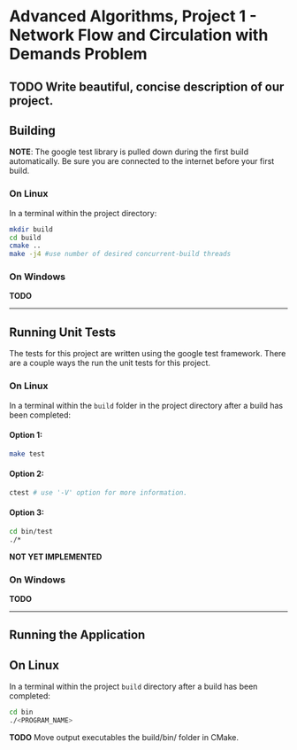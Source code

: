 # Advanced Algorithms, Project 1 - Network Flow and Circulation with Demands Problem #

**TODO** Write beautiful, concise description of our project.
---

## Building ##
**NOTE**: The google test library is pulled down during the first build automatically. Be sure you are connected to the internet before your first build.

### On Linux ###
In a terminal within the project directory:

```bash
mkdir build
cd build
cmake ..
make -j4 #use number of desired concurrent-build threads
```

### On Windows ###
**TODO**

---

## Running Unit Tests ##
The tests for this project are written using the google test framework.
There are a couple ways the run the unit tests for this project.

### On Linux ###
In a terminal within the `build` folder in the project directory after a build has been completed:

#### Option 1: ####
```bash
make test
```

#### Option 2: ####
```bash
ctest # use '-V' option for more information.
```

#### Option 3: ####
```bash
cd bin/test
./*
```
**NOT YET IMPLEMENTED**


### On Windows ###
**TODO**

---

## Running the Application ##

## On Linux ##
In a terminal within the project `build` directory after a build has been completed:

```bash
cd bin
./<PROGRAM_NAME>
```
**TODO** Move output executables the build/bin/ folder in CMake. 
